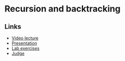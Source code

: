 # Recursion and backtracking
## Links
- [Video lecture](https://www.youtube.com/watch?v=MBoMtVm_URs "Video lecture")
- [Presentation](https://drive.google.com/file/d/1cz7Y_Hd6R1bGOOL6xWa0YsOCCQj7_t_N/view?usp=sharing "Presentation")
- [Lab exercises](https://drive.google.com/file/d/1zAVwK9icFmg4m6CDr90VLslB_042JXV6/view?usp=sharing "Lab exercises")
- [Judge](https://judge.softuni.bg/Contests/Practice/Index/2557#0 "Judge")